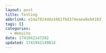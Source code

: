 ```yaml
---
layout: post
title: Testing
abbrlink: e14a7824dda3461fbd374eaea9eb4103
tags: []
categories:
  - Website
date: 1741942147292
updated: 1741942149814
---
```

